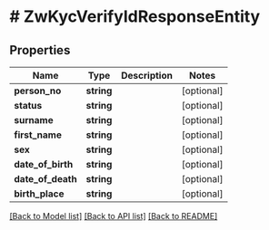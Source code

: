 # # ZwKycVerifyIdResponseEntity

## Properties

Name | Type | Description | Notes
------------ | ------------- | ------------- | -------------
**person_no** | **string** |  | [optional]
**status** | **string** |  | [optional]
**surname** | **string** |  | [optional]
**first_name** | **string** |  | [optional]
**sex** | **string** |  | [optional]
**date_of_birth** | **string** |  | [optional]
**date_of_death** | **string** |  | [optional]
**birth_place** | **string** |  | [optional]

[[Back to Model list]](../../README.md#models) [[Back to API list]](../../README.md#endpoints) [[Back to README]](../../README.md)

